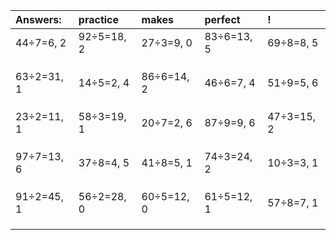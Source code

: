 | Answers: | practice | makes | perfect | ! |
| :--- | :--- | :--- | :--- | :--- |
| 44÷7=6, 2 | 92÷5=18, 2 | 27÷3=9, 0 | 83÷6=13, 5 | 69÷8=8, 5 | 
|   |   |   |   |   | 
|   |   |   |   |   | 
|   |   |   |   |   | 
| 63÷2=31, 1 | 14÷5=2, 4 | 86÷6=14, 2 | 46÷6=7, 4 | 51÷9=5, 6 | 
|   |   |   |   |   | 
|   |   |   |   |   | 
|   |   |   |   |   | 
| 23÷2=11, 1 | 58÷3=19, 1 | 20÷7=2, 6 | 87÷9=9, 6 | 47÷3=15, 2 | 
|   |   |   |   |   | 
|   |   |   |   |   | 
|   |   |   |   |   | 
| 97÷7=13, 6 | 37÷8=4, 5 | 41÷8=5, 1 | 74÷3=24, 2 | 10÷3=3, 1 | 
|   |   |   |   |   | 
|   |   |   |   |   | 
|   |   |   |   |   | 
| 91÷2=45, 1 | 56÷2=28, 0 | 60÷5=12, 0 | 61÷5=12, 1 | 57÷8=7, 1 | 
|   |   |   |   |   | 
|   |   |   |   |   | 
|   |   |   |   |   | 
